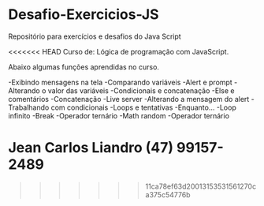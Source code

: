 # Desafio-Exercicios-JS
Repositório para exercícios e desafios do Java Script

<<<<<<< HEAD
Curso de:
Lógica de programação com JavaScript.

Abaixo algumas funções aprendidas no curso.

-Exibindo mensagens na tela
-Comparando variáveis
-Alert e prompt
-Alterando o valor das variáveis
-Condicionais e concatenação
-Else e comentários
-Concatenação
-Live server
-Alterando a mensagem do alert
-Trabalhando com condicionais
-Loops e tentativas
-Enquanto...
-Loop infinito
-Break
-Operador ternário
-Math random
-Operador ternário

Jean Carlos Liandro
(47) 99157-2489
=======
>>>>>>> 11ca78ef63d20013153531561270ca375c54776b

